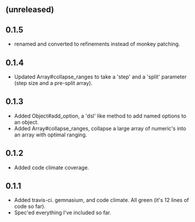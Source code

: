 ## (unreleased)

## 0.1.5
* renamed and converted to refinements instead of monkey patching.

## 0.1.4
* Updated Array#collapse_ranges to take a 'step' and a 'split' parameter (step size and a pre-split array).

## 0.1.3
* Added Object#add_option, a 'dsl' like method to add named options to an object.
* Added Array#collapse_ranges, collapse a large array of numeric's into an array with optimal ranging.

## 0.1.2
* Added code climate coverage.

## 0.1.1
* Added travis-ci. gemnasium, and code climate.  All green (it's 12 lines of code so far).
* Spec'ed everything I've included so far.
